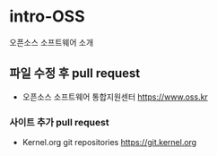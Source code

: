 # intro-OSS
오픈소스 소프트웨어 소개

## 파일 수정 후 pull request
- 오픈소스 소프트웨어 통합지원센터 https://www.oss.kr

### 사이트 추가 pull request
- Kernel.org git repositories https://git.kernel.org
